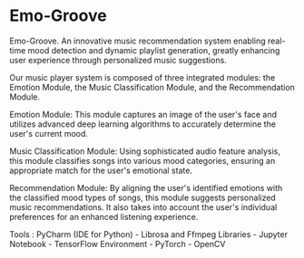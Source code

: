 # Emo-Groove

Emo-Groove. An innovative music recommendation system enabling real-time mood detection and dynamic playlist generation, greatly enhancing user experience through personalized music suggestions.

Our music player system is composed of three integrated modules: the Emotion Module, the Music Classification Module, and the Recommendation Module.

Emotion Module: This module captures an image of the user's face and utilizes advanced deep learning algorithms to accurately determine the user's current mood.

Music Classification Module: Using sophisticated audio feature analysis, this module classifies songs into various mood categories, ensuring an appropriate match for the user's emotional state.

Recommendation Module: By aligning the user's identified emotions with the classified mood types of songs, this module suggests personalized music recommendations. It also takes into account the user's individual preferences for an enhanced listening experience.

Tools : PyCharm (IDE for Python) - Librosa and Ffmpeg Libraries - Jupyter Notebook - TensorFlow Environment - PyTorch - OpenCV 

